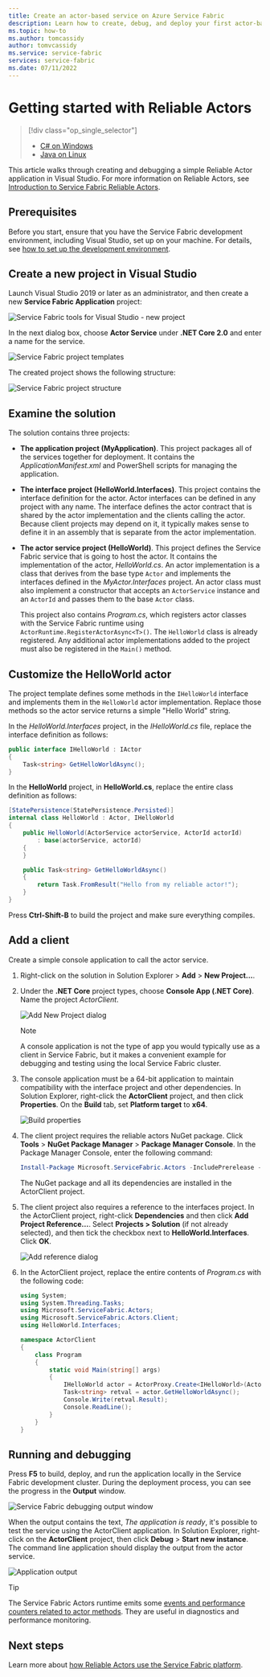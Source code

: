 ```yaml
---
title: Create an actor-based service on Azure Service Fabric 
description: Learn how to create, debug, and deploy your first actor-based service in C# using Service Fabric Reliable Actors.
ms.topic: how-to
ms.author: tomcassidy
author: tomvcassidy
ms.service: service-fabric
services: service-fabric
ms.date: 07/11/2022
---
```


# Getting started with Reliable Actors
> [!div class="op_single_selector"]
> * [C# on Windows](service-fabric-reliable-actors-get-started.md)
> * [Java on Linux](./service-fabric-create-your-first-linux-application-with-java.md)

This article walks through creating and debugging a simple Reliable Actor application in Visual Studio. For more information on Reliable Actors, see [Introduction to Service Fabric Reliable Actors](service-fabric-reliable-actors-introduction.md).

## Prerequisites

Before you start, ensure that you have the Service Fabric development environment, including Visual Studio, set up on your machine. For details, see [how to set up the development environment](service-fabric-get-started.md).

## Create a new project in Visual Studio

Launch Visual Studio 2019 or later as an administrator, and then create a new **Service Fabric Application** project:

![Service Fabric tools for Visual Studio - new project][1]

In the next dialog box, choose **Actor Service** under **.NET Core 2.0** and enter a name for the service.

![Service Fabric project templates][5]

The created project shows the following structure:

![Service Fabric project structure][2]

## Examine the solution

The solution contains three projects:

* **The application project (MyApplication)**. This project packages all of the services together for deployment. It contains the *ApplicationManifest.xml* and PowerShell scripts for managing the application.

* **The interface project (HelloWorld.Interfaces)**. This project contains the interface definition for the actor. Actor interfaces can be defined in any project with any name.  The interface defines the actor contract that is shared by the actor implementation and the clients calling the actor.  Because client projects may depend on it, it typically makes sense to define it in an assembly that is separate from the actor implementation.

* **The actor service project (HelloWorld)**. This project defines the Service Fabric service that is going to host the actor. It contains the implementation of the actor, *HelloWorld.cs*. An actor implementation is a class that derives from the base type `Actor` and implements the interfaces defined in the *MyActor.Interfaces* project. An actor class must also implement a constructor that accepts an `ActorService` instance and an `ActorId` and passes them to the base `Actor` class.
    
    This project also contains *Program.cs*, which registers actor classes with the Service Fabric runtime using `ActorRuntime.RegisterActorAsync<T>()`. The `HelloWorld` class is already registered. Any additional actor implementations added to the project must also be registered in the `Main()` method.

## Customize the HelloWorld actor

The project template defines some methods in the `IHelloWorld` interface and implements them in the `HelloWorld` actor implementation.  Replace those methods so the actor service returns a simple "Hello World" string.

In the *HelloWorld.Interfaces* project, in the *IHelloWorld.cs* file, replace the interface definition as follows:

```csharp
public interface IHelloWorld : IActor
{
    Task<string> GetHelloWorldAsync();
}
```

In the **HelloWorld** project, in **HelloWorld.cs**, replace the entire class definition as follows:

```csharp
[StatePersistence(StatePersistence.Persisted)]
internal class HelloWorld : Actor, IHelloWorld
{
    public HelloWorld(ActorService actorService, ActorId actorId)
        : base(actorService, actorId)
    {
    }

    public Task<string> GetHelloWorldAsync()
    {
        return Task.FromResult("Hello from my reliable actor!");
    }
}
```

Press **Ctrl-Shift-B** to build the project and make sure everything compiles.

## Add a client

Create a simple console application to call the actor service.

1. Right-click on the solution in Solution Explorer > **Add** > **New Project...**.

2. Under the **.NET Core** project types, choose **Console App (.NET Core)**.  Name the project *ActorClient*.
    
    ![Add New Project dialog][6]    
    
    > [!NOTE]
    > A console application is not the type of app you would typically use as a client in Service Fabric, but it makes a convenient example for debugging and testing using the local Service Fabric cluster.

3. The console application must be a 64-bit application to maintain compatibility with the interface project and other dependencies.  In Solution Explorer, right-click the **ActorClient** project, and then click **Properties**.  On the **Build** tab, set **Platform target** to **x64**.
    
    ![Build properties][8]

4. The client project requires the reliable actors NuGet package.  Click **Tools** > **NuGet Package Manager** > **Package Manager Console**.  In the Package Manager Console, enter the following command:
    
    ```powershell
    Install-Package Microsoft.ServiceFabric.Actors -IncludePrerelease -ProjectName ActorClient
    ```

    The NuGet package and all its dependencies are installed in the ActorClient project.

5. The client project also requires a reference to the interfaces project.  In the ActorClient project, right-click **Dependencies** and then click **Add Project Reference...**.  Select **Projects > Solution** (if not already selected), and then tick the checkbox next to **HelloWorld.Interfaces**.  Click **OK**.
    
    ![Add reference dialog][7]

6. In the ActorClient project, replace the entire contents of *Program.cs* with the following code:
    
    ```csharp
    using System;
    using System.Threading.Tasks;
    using Microsoft.ServiceFabric.Actors;
    using Microsoft.ServiceFabric.Actors.Client;
    using HelloWorld.Interfaces;
    
    namespace ActorClient
    {
        class Program
        {
            static void Main(string[] args)
            {
                IHelloWorld actor = ActorProxy.Create<IHelloWorld>(ActorId.CreateRandom(), new Uri("fabric:/MyApplication/HelloWorldActorService"));
                Task<string> retval = actor.GetHelloWorldAsync();
                Console.Write(retval.Result);
                Console.ReadLine();
            }
        }
    }
    ```

## Running and debugging

Press **F5** to build, deploy, and run the application locally in the Service Fabric development cluster.  During the deployment process, you can see the progress in the **Output** window.

![Service Fabric debugging output window][3]

When the output contains the text, *The application is ready*, it's possible to test the service using the ActorClient application.  In Solution Explorer, right-click on the **ActorClient** project, then click **Debug** > **Start new instance**.  The command line application should display the output from the actor service.

![Application output][9]

> [!TIP]
> The Service Fabric Actors runtime emits some [events and performance counters related to actor methods](service-fabric-reliable-actors-diagnostics.md#actor-method-events-and-performance-counters). They are useful in diagnostics and performance monitoring.

## Next steps
Learn more about [how Reliable Actors use the Service Fabric platform](service-fabric-reliable-actors-platform.md).


[1]: ./media/service-fabric-reliable-actors-get-started/reliable-actors-newproject.PNG
[2]: ./media/service-fabric-reliable-actors-get-started/reliable-actors-projectstructure.PNG
[3]: ./media/service-fabric-reliable-actors-get-started/debugging-output.PNG
[4]: ./media/service-fabric-reliable-actors-get-started/vs-context-menu.png
[5]: ./media/service-fabric-reliable-actors-get-started/reliable-actors-newproject1.PNG
[6]: ./media/service-fabric-reliable-actors-get-started/new-console-app.png
[7]: ./media/service-fabric-reliable-actors-get-started/add-reference.png
[8]: ./media/service-fabric-reliable-actors-get-started/build-props.png
[9]: ./media/service-fabric-reliable-actors-get-started/app-output.png
